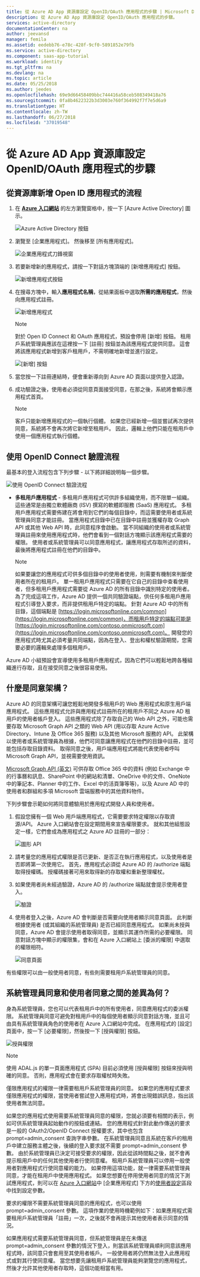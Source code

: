 ```yaml
---
title: 從 Azure AD App 資源庫設定 OpenID/OAuth 應用程式的步驟 | Microsoft Docs
description: 從 Azure AD App 資源庫設定 OpenID/OAuth 應用程式的步驟。
services: active-directory
documentationCenter: na
author: jeevansd
manager: femila
ms.assetid: eedebb76-e78c-428f-9cf0-5891852e79fb
ms.service: active-directory
ms.component: saas-app-tutorial
ms.workload: identity
ms.tgt_pltfrm: na
ms.devlang: na
ms.topic: article
ms.date: 05/25/2018
ms.author: jeedes
ms.openlocfilehash: 69e9d66458409bbc744416a58ceb508349418a76
ms.sourcegitcommit: 0fa8b4622322b3d3003e760f364992f7f7e5d6a9
ms.translationtype: HT
ms.contentlocale: zh-TW
ms.lasthandoff: 06/27/2018
ms.locfileid: "37019548"
---
```

# <a name="steps-to-configure-an-openidoauth-application-from-azure-ad-app-gallery"></a>從 Azure AD App 資源庫設定 OpenID/OAuth 應用程式的步驟

## <a name="process-of-open-id-application-addition-from-gallery"></a>從資源庫新增 Open ID 應用程式的流程

1. 在 **[Azure 入口網站](https://portal.azure.com)** 的左方瀏覽窗格中，按一下 [Azure Active Directory] 圖示。 

    ![Azure Active Directory 按鈕](./media/openidoauth-tutorial/tutorial_general_01.png)

2. 瀏覽至 [企業應用程式]。 然後移至 [所有應用程式]。

    ![企業應用程式刀鋒視窗](./media/openidoauth-tutorial/tutorial_general_02.png)

3. 若要新增新的應用程式，請按一下對話方塊頂端的 [新增應用程式] 按鈕。

    ![新增應用程式按鈕](./media/openidoauth-tutorial/tutorial_general_03.png)

4. 在搜尋方塊中，輸入**應用程式名稱**，從結果面板中選取**所需的應用程式**，然後向應用程式註冊。

    ![新增應用程式](./media/openidoauth-tutorial/addfromgallery.png)

    > [!NOTE]
    > 對於 Open ID Connect 和 OAuth 應用程式，預設會停用 [新增] 按鈕。 租用戶系統管理員應該在這裡按一下 [註冊] 按鈕並為該應用程式提供同意。 這會將該應用程式新增到客戶租用戶，不需明確地新增並進行設定。

    ![[新增] 按鈕](./media/openidoauth-tutorial/addbutton.png)

5. 當您按一下註冊連結時，便會重新導向到 Azure AD 頁面以提供登入認證。

6. 成功驗證之後，使用者必須從同意頁面接受同意，在那之後，系統將會顯示應用程式首頁。

    > [!NOTE]
    > 客戶只能新增應用程式的一個執行個體。 如果您已經新增一個並嘗試再次提供同意，系統將不會再次將它新增至租用戶。 因此，邏輯上他們只能在租用戶中使用一個應用程式執行個體。

## <a name="authentication-flow-using-openid-connect"></a>使用 OpenID Connect 驗證流程

最基本的登入流程包含下列步驟 - 以下將詳細說明每一個步驟。

![使用 OpenID Connect 驗證流程](./media/openidoauth-tutorial/authenticationflow.png)

* **多租用戶應用程式** - 多租用戶應用程式可供許多組織使用，而不限單一組織。 這些通常是由獨立軟體廠商 (ISV) 撰寫的軟體即服務 (SaaS) 應用程式。 多租用戶應用程式需要佈建在將會用到它們的每個目錄中，而這需要使用者或系統管理員同意才能註冊。 當應用程式目錄中已在目錄中註冊並獲權存取 Graph API 或其他 Web API 時，此同意程序會啟動。 當不同組織的使用者或系統管理員註冊來使用應用程式時，他們會看到一個對話方塊顯示該應用程式需要的權限。 使用者或系統管理員可以同意應用程式，讓應用程式存取所述的資料，最後將應用程式註冊在他們的目錄中。

    > [!NOTE]
    > 如果要讓您的應用程式可供多個目錄中的使用者使用，則需要有機制來判斷使用者所在的租用戶。 單一租用戶應用程式只需要在它自己的目錄中查看使用者，但多租用戶應用程式需要從 Azure AD 的所有目錄中識別特定的使用者。 為了完成這項工作，Azure AD 提供一個共同驗證端點，供任何多租用戶應用程式引導登入要求，而非提供租用戶特定的端點。 針對 Azure AD 中的所有目錄，這個端點是 [https://login.microsoftonline.com/common](https://login.microsoftonline.com/common)，而租用戶特定的端點可能是 [https://login.microsoftonline.com/contoso.onmicrosoft.com](https://login.microsoftonline.com/contoso.onmicrosoft.com)。 開發您的應用程式時尤其必須考量共同端點，因為在登入、登出和權杖驗證期間，您需要必要的邏輯來處理多個租用戶。

Azure AD 小組預設會宣導使用多租用戶應用程式，因為它們可以輕鬆地跨各種組織進行存取，且在接受同意之後很容易使用。

## <a name="what-is-consent-framework"></a>什麼是同意架構？

Azure AD 的同意架構可讓您輕鬆地開發多租用戶的 Web 應用程式和原生用戶端應用程式。 這些應用程式允許與應用程式註冊所在的租用戶不同之 Azure AD 租用戶的使用者帳戶登入。 這些應用程式除了存取自己的 Web API 之外，可能也需要存取 Microsoft Graph API 之類的 Web API (用以存取 Azure Active Directory、Intune 及 Office 365 服務) 以及其他 Microsoft 服務的 API。 此架構以使用者或系統管理員為根據，他們可同意讓應用程式在他們的目錄中註冊，並可能包括存取目錄資料。 取得同意之後，用戶端應用程式將能代表使用者呼叫 Microsoft Graph API，並視需要使用資訊。

[Microsoft Graph API (英文)](https://graph.microsoft.io/) 可供存取 Office 365 中的資料 (例如 Exchange 中的行事曆和訊息、SharePoint 中的網站和清單、OneDrive 中的文件、OneNote 中的筆記本、Planner 中的工作、Excel 中的活頁簿等等)，以及 Azure AD 中的使用者和群組和多項 Microsoft 雲端服務中的其他資料物件。

下列步驟會示範如何將同意體驗用於應用程式開發人員和使用者。

1. 假設您擁有一個 Web 用戶端應用程式，它需要要求特定權限以存取資源/API。 Azure 入口網站會在設定期間用來宣告權限要求。 就和其他組態設定一樣，它們會成為應用程式之 Azure AD 註冊的一部分：

    ![圖形 API](./media/openidoauth-tutorial/graphapi.png)

2. 請考量您的應用程式權限是否已更新、是否正在執行應用程式，以及使用者是否即將第一次使用它。 首先，應用程式必須從 Azure AD 的 /authorize 端點取得授權碼。 授權碼接著可用來取得新的存取權和重新整理權杖。

3. 如果使用者尚未經過驗證，Azure AD 的 /authorize 端點就會提示使用者登入。

    ![驗證](./media/openidoauth-tutorial/authentication.png)

4. 使用者登入之後，Azure AD 會判斷是否需要向使用者顯示同意頁面。 此判斷根據使用者 (或其組織的系統管理員) 是否已經同意應用程式。 如果尚未授與同意，Azure AD 會提示使用者取得同意，並顯示其運作所需的必要權限。 同意對話方塊中顯示的權限集，會和在 Azure 入口網站上 [委派的權限] 中選取的權限相符。

    ![同意頁面](./media/openidoauth-tutorial/consentpage.png)

有些權限可以由一般使用者同意，有些則需要租用戶系統管理員的同意。

## <a name="whats-the-difference-between-admin-consent-and-user-consent"></a>系統管理員同意和使用者同意之間的差異為何？

身為系統管理員，您也可以代表租用戶中的所有使用者，同意應用程式的委派權限。 系統管理員同意可避免對租用戶中的每個使用者顯示同意對話方塊，並且可由具有系統管理員角色的使用者在 Azure 入口網站中完成。 在應用程式的 [設定] 頁面中，按一下 [必要權限]，然後按一下 [授與權限] 按鈕。

![授與權限](./media/openidoauth-tutorial/grantpermission.png)

> [!NOTE]
> 使用 ADAL.js 的單一頁面應用程式 (SPA) 目前必須使用 [授與權限] 按鈕來授與明確的同意。 否則，應用程式會在要求存取權杖時失敗。

僅限應用程式的權限一律需要租用戶系統管理員的同意。 如果您的應用程式要求僅限應用程式的權限，當使用者嘗試登入應用程式時，將會出現錯誤訊息，指出該使用者無法同意。

如果您的應用程式使用需要系統管理員同意的權限，您就必須要有相關的表示，例如可供系統管理員起始動作的按鈕或連結。 您的應用程式針對此動作傳送的要求是一般的 OAuth2/OpenID Connect 授權要求，其中也包含 prompt=admin_consent 查詢字串參數。 在系統管理員同意且系統在客戶的租用戶中建立服務主體之後，後續的登入要求就不需要 prompt=admin_consent 參數。 由於系統管理員已決定可接受要求的權限，因此從該時間點之後，就不會再提示租用戶中的任何其他使用者行使同意權。 租用戶系統管理員可以停用一般使用者對應用程式行使同意權的能力。 如果停用這項功能，就一律需要系統管理員同意，才能在租用戶中使用應用程式。 如果您想要在停用使用者同意的情況下測試應用程式，則可以在 [Azure 入口網站](https://portal.azure.com/)中 [企業應用程式] 下方的[使用者設定](https://portal.azure.com/#blade/Microsoft_AAD_IAM/StartboardApplicationsMenuBlade/UserSettings/menuId/)區段中找到設定參數。

要求的權限不需要系統管理員同意的應用程式，也可以使用 prompt=admin_consent 參數。 這項作業的使用時機範例如下：如果應用程式需要租用戶系統管理員「註冊」一次，之後就不會再提示其他使用者表示同意的情況。

如果應用程式需要系統管理員同意，但系統管理員是在未傳送 prompt=admin_consent 參數的情況下登入，則當該系統管理員順利同意該應用程式時，該同意只會套用至其使用者帳戶。 一般使用者將仍然無法登入此應用程式或對其行使同意權。 當您想要先讓租用戶系統管理員能夠瀏覽您的應用程式，然後才允許其他使用者存取時，這個功能相當有用。